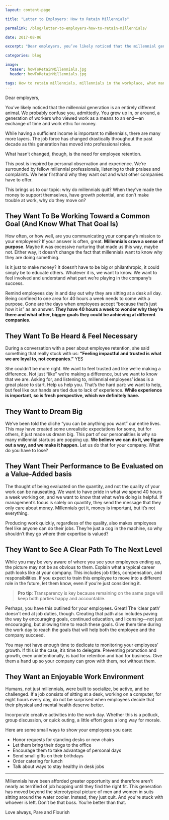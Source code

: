 ```yaml
---
layout: content-page

title: "Letter to Employers: How to Retain Millennials"

permalink: /blog/letter-to-employers-how-to-retain-millennials/

date: 2017-08-06

excerpt: "Dear employers, you’ve likely noticed that the millennial generation is an entirely different animal."

categories: blog

image:
  teaser: howToRetainMillennials.jpg
  header: howToRetainMillennials.jpg

tags: How to retain millennials, millennials in the workplace, what managers should know about millennials, working with millennials
---
```


Dear employers, 

You’ve likely noticed that the millennial generation is an entirely different animal. We probably confuse you, admittedly. You grew up in, or around, a generation of workers who viewed work as a means to an end—an exchange of time and work ethic for money. 

While having a sufficient income is important to millennials, there are many more layers. The job force has changed drastically throughout the past decade as this generation has moved into professional roles. 

What hasn’t changed, though, is the need for employee retention. 

This post is inspired by personal observation and experience. We’re surrounded by fellow millennial professionals, listening to their praises and complaints. We hear firsthand why they want out and what other companies have to offer. 

This brings us to our topic: why do millennials quit? When they’ve made the money to support themselves, have growth potential, and don’t make trouble at work, why do they move on? 

## They Want To Be Working Toward a Common Goal (And Know What That Goal Is)

How often, or how well, are you communicating your company’s mission to your employees? If your answer is often, great. **Millennials crave a sense of purpose**. Maybe it was excessive nurturing that made us this way, maybe not. Either way, it doesn’t change the fact that millennials want to know why they are doing something. 

Is it just to make money? It doesn’t have to be big or philanthropic, it could simply be to educate others. Whatever it is, we want to know. We want to feel involved and understand what part we’re playing in the company’s success. 

Remind employees day in and day out why they are sitting at a desk all day. Being confined to one area for 40 hours a week needs to come with a purpose. Gone are the days when employees accept “because that’s just how it is” as an answer. **They have 40 hours a week to wonder why they’re there and what other, bigger goals they could be achieving at different companies.**

## They Want To Be Heard & Feel Necessary

During a conversation with a peer about employee retention, she said something that really stuck with us: **“Feeling impactful and trusted is what we are loyal to, not companies.”** YES

She couldn’t be more right. We want to feel trusted and like we’re making a difference. Not just “like” we’re making a difference, but we want to know that we are. Asking for, and listening to, millennial employees’ ideas is a great place to start. Help us help you. That’s the hard part: we want to help, but feel like our hands are tied due to lack of experience. **While experience is important, so is fresh perspective, which we definitely have.** 

## They Want to Dream Big

We’ve been told the cliche “you can be anything you want” our entire lives. This may have created some unrealistic expectations for some, but for others, it just made us dream big. This part of our personalities is why so many millennial startups are popping up. **We believe we can do it, we figure out a way, and we make it happen.** Let us do that for your company. What do you have to lose?

## They Want Their Performance to Be Evaluated on a Value-Added basis

The thought of being evaluated on the quantity, and not the quality of your work can be nauseating. We want to have pride in what we spend 40 hours a week working on, and we want to know that what we’re doing is helpful. If management’s focus is solely on quantity, they send the message that they only care about money. Millennials get it, money is important, but it’s not everything. 

Producing work quickly, regardless of the quality, also makes employees feel like anyone can do their jobs. They’re just a cog in the machine, so why shouldn’t they go where their expertise is valued?

## They Want to See A Clear Path To The Next Level

While you may be very aware of where you see your employees ending up, the picture may not be as obvious to them. Explain what a typical career path looks like at your company. This includes job titles, compensation, and responsibilities. If you expect to train this employee to move into a different role in the future, let them know, even if you’re just considering it.

>**Pro tip**: Transparency is key because remaining on the same page will keep both parties happy and accountable.

Perhaps, you have this outlined for your employees. Great! The ‘clear path’ doesn't end at job duties, though. Creating that path also includes paving the way by encouraging goals, continued education, and licensing—not just encouraging, but allowing time to reach these goals. Give them time during the work day to reach the goals that will help both the employee and the company succeed.

You may not have enough time to dedicate to monitoring your employees’ growth. If this is the case, it’s time to delegate. Preventing promotion and growth, even unintentionally, is bad for retention and bad for business. Give them a hand up so your company can grow with them, not without them.  

## They Want an Enjoyable Work Environment

Humans, not just millennials, were built to socialize, be active, and be challenged. If a job consists of sitting at a desk, working on a computer, for eight hours every day, do not be surprised when employees decide that their physical and mental health deserve better. 

Incorporate creative activities into the work day. Whether this is a potluck, group discussion, or quick outing, a little effort goes a long way for morale. 

Here are some small ways to show your employees you care:

- Honor requests for standing desks or new chairs
- Let them bring their dogs to the office
- Encourage them to take advantage of personal days
- Send small gifts on their birthdays
- Order catering for lunch
- Talk about ways to stay healthy in desk jobs

<hr class="secondary">

Millennials have been afforded greater opportunity and therefore aren’t nearly as terrified of job hopping until they find the right fit. This generation has moved beyond the stereotypical picture of men and women in suits sitting around the water cooler. Instead, they just quit. And you're stuck with whoever is left. Don’t be that boss. You’re better than that. 

Love always, 
Pare and Flourish

